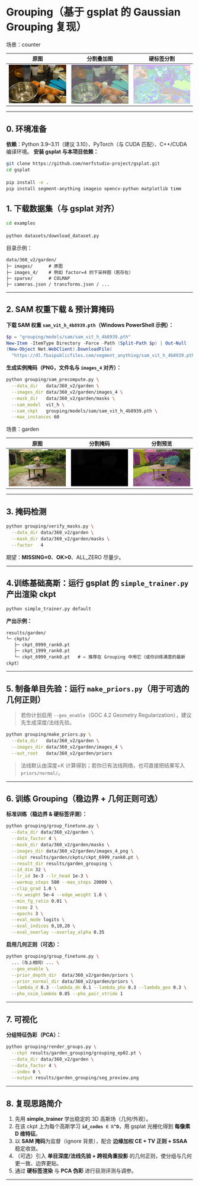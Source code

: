 # Grouping（基于 gsplat 的 Gaussian Grouping 复现）

场景：counter

|               原图               |                    分割叠加图                    |                     硬标签分割                      |
| :------------------------------: | :----------------------------------------------: | :-------------------------------------------------: |
| ![DSC07956](images\DSCF5857.png) | ![DSC07956](images\kitchen_grouping_overlay.png) | ![DSC07956_viz](images\kitchen_grouping_labels.png) |

------
## 0. 环境准备

**依赖**：Python 3.9–3.11（建议 3.10）、PyTorch（与 CUDA 匹配）、C++/CUDA 编译环境。
 **安装 gsplat 与本项目依赖：**

```bash
git clone https://github.com/nerfstudio-project/gsplat.git
cd gsplat

pip install -e .
pip install segment-anything imageio opencv-python matplotlib timm
```

## 1. 下载数据集（与 gsplat 对齐）

```bash
cd examples

python datasets/download_dataset.py 
```

目录示例：

```
data/360_v2/garden/
├─ images/      # 原图
├─ images_4/    # 例如 factor=4 的下采样图（若存在）
├─ sparse/      # COLMAP
├─ cameras.json / transforms.json / ...
```

------

## 2. SAM 权重下载 & 预计算掩码

**下载 SAM 权重 `sam_vit_h_4b8939.pth`（Windows PowerShell 示例）：**

```powershell
$p = "grouping/models/sam/sam_vit_h_4b8939.pth"
New-Item -ItemType Directory -Force -Path (Split-Path $p) | Out-Null
(New-Object Net.WebClient).DownloadFile(
  "https://dl.fbaipublicfiles.com/segment_anything/sam_vit_h_4b8939.pth", $p)
```

**生成实例掩码（PNG，文件名与 `images_4` 对齐）：**

```bash
python grouping/sam_precompute.py \
  --data_dir   data/360_v2/garden \
  --images_dir data/360_v2/garden/images_4 \
  --mask_dir   data/360_v2/garden/masks \
  --sam_model  vit_h \
  --sam_ckpt   grouping/models/sam/sam_vit_h_4b8939.pth \
  --max_instances 60
```

场景：garden

|                原图                |                 分割掩码                  |                   分割预览                   |
|:--------------------------------:|:-------------------------------------:|:----------------------------------------:|
| ![DSC07956](images\DSC07956.png) | ![DSC07956](images\DSC07956_mask.png) | ![DSC07956_viz](images\DSC07956_viz.png) |

------

## 3. 掩码检测

```bash
python grouping/verify_masks.py \
  --data_dir data/360_v2/garden \
  --mask_dir data/360_v2/garden/masks \
  --factor   4
```

期望：**MISSING≈0**、**OK>0**、ALL_ZERO 尽量少。

------

## 4.训练基础高斯：运行 gsplat 的 `simple_trainer.py` 产出渲染 ckpt

```bash
python simple_trainer.py default
```

**产出示例：**

```
results/garden/
└─ ckpts/
   ├─ ckpt_0999_rank0.pt
   ├─ ckpt_1999_rank0.pt
   └─ ckpt_6999_rank0.pt   # ← 推荐在 Grouping 中用它（或你训练满意的最新 ckpt）
```

------

## 5. 制备单目先验：运行 `make_priors.py`（用于可选的几何正则）

> 若你计划启用 `--geo_enable`（GOC 4.2 Geometry Regularization），建议先生成深度/法线先验。

```bash
python grouping/make_priors.py \
  --data_dir   data/360_v2/garden \
  --images_dir data/360_v2/garden/images_4 \
  --out_root   data/360_v2/garden/priors
```

> 法线默认由深度+K 计算得到；若你已有法线网络，也可直接把结果写入 `priors/normal/`。

------

## 6. 训练 Grouping（稳边界 + 几何正则可选）

**标准训练（稳边界 & 硬标签评测）：**

```bash
python grouping/group_finetune.py \
  --data_dir data/360_v2/garden \
  --data_factor 4 \
  --mask_dir data/360_v2/garden/masks \
  --images_dir data/360_v2/garden/images_4_png \
  --ckpt results/garden/ckpts/ckpt_6999_rank0.pt \
  --result_dir results/garden_grouping \
  --id_dim 32 \
  --lr_id 3e-3 --lr_head 1e-3 \
  --warmup_steps 500 --max_steps 20000 \
  --clip_grad 1.0 \
  --tv_weight 5e-4 --edge_weight 1.0 \
  --min_fg_ratio 0.01 \
  --ssaa 2 \
  --epochs 3 \
  --eval_mode logits \
  --eval_indices 0,10,20 \
  --eval_overlay --overlay_alpha 0.35
```

**启用几何正则（可选）：**

```bash
python grouping/group_finetune.py \
  ...（与上相同）... \
  --geo_enable \
  --prior_depth_dir  data/360_v2/garden/priors \
  --prior_normal_dir data/360_v2/garden/priors \
  --lambda_d 0.3 --lambda_dn 0.1 --lambda_pho 0.3 --lambda_geo 0.3 \
  --pho_ssim_lambda 0.85 --pho_pair_stride 1
```


------

## 7. 可视化

**分组特征伪彩（PCA）：**

```bash
python grouping/render_groups.py \
  --ckpt results/garden_grouping/grouping_ep02.pt \
  --data_dir data/360_v2/garden \
  --data_factor 4 \
  --index 0 \
  --output results/garden_grouping/seg_preview.png
```
------

## 8. 复现思路简介

1. 先用 **simple_trainer** 学出稳定的 3D 高斯场（几何/外观）。
2. 在该 ckpt 上为每个高斯学习 **`id_codes ∈ ℝ^D`**，用 gsplat 光栅化得到 **每像素 D 维特征**。
3. 以 **SAM 掩码**为监督（ignore 背景），配合 **边缘加权 CE + TV 正则 + SSAA** 稳定收敛。
4. （可选）引入 **单目深度/法线先验 + 跨视角重投影** 的几何正则，使分组与几何更一致、边界更贴。
5. 通过 **硬标签渲染** 与 **PCA 伪彩** 进行目测评测与调参。

------

